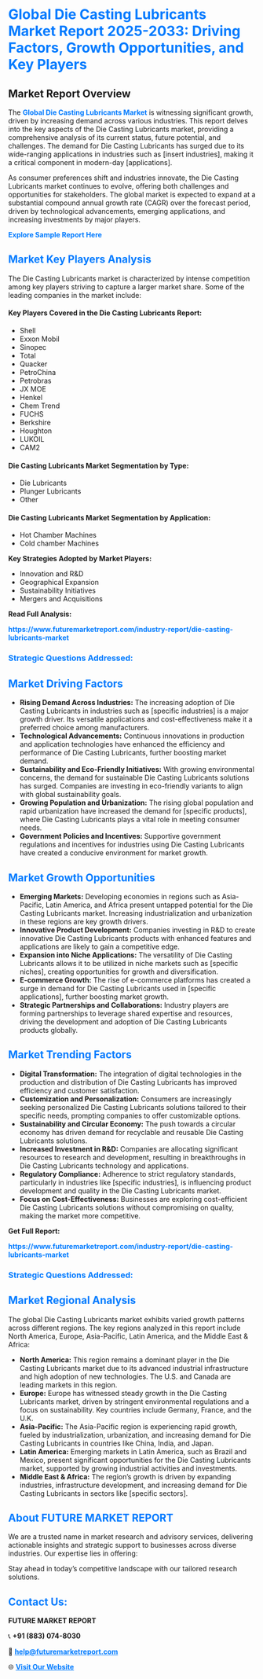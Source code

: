 <h1 style="color: #007BFF;">Global Die Casting Lubricants Market Report 2025-2033: Driving Factors, Growth Opportunities, and Key Players</h1>

<section id="overview">
<h2>Market Report Overview</h2>
<p>The <a href="https://www.futuremarketreport.com/industry-report/die-casting-lubricants-market" style="color: #007BFF; text-decoration: none;"><strong>Global Die Casting Lubricants Market</strong></a> is witnessing significant growth, driven by increasing demand across various industries. This report delves into the key aspects of the Die Casting Lubricants market, providing a comprehensive analysis of its current status, future potential, and challenges. The demand for Die Casting Lubricants has surged due to its wide-ranging applications in industries such as [insert industries], making it a critical component in modern-day [applications].</p>
<p>As consumer preferences shift and industries innovate, the Die Casting Lubricants market continues to evolve, offering both challenges and opportunities for stakeholders. The global market is expected to expand at a substantial compound annual growth rate (CAGR) over the forecast period, driven by technological advancements, emerging applications, and increasing investments by major players.</p>
</section>

<section id="overview">
<p><a href="https://www.futuremarketreport.com/request-sample/reportId=88510" style="color: #007BFF; text-decoration: none;"><strong>Explore Sample Report Here</strong></a></p>
</section>

<section id="key-players">
<h2 style="color: #007BFF;">Market Key Players Analysis</h2>
<p>The Die Casting Lubricants market is characterized by intense competition among key players striving to capture a larger market share. Some of the leading companies in the market include:</p>
<h4>Key Players Covered in the Die Casting Lubricants Report:</h4>
<ul><li>Shell</li><li>Exxon Mobil</li><li>Sinopec</li><li>Total</li><li>Quacker</li><li>PetroChina</li><li>Petrobras</li><li>JX MOE</li><li>Henkel</li><li>Chem Trend</li><li>FUCHS</li><li>Berkshire</li><li>Houghton</li><li>LUKOIL</li><li>CAM2</li></ul>
<h4>Die Casting Lubricants Market Segmentation by Type:</h4>
<ul><li>Die Lubricants</li><li>Plunger Lubricants</li><li>Other</li></ul>

<h4>Die Casting Lubricants Market Segmentation by Application:</h4>
<ul><li>Hot Chamber Machines</li><li>Cold chamber Machines</li></ul>
<p><strong>Key Strategies Adopted by Market Players:</strong></p>
<ul>
<li>Innovation and R&D</li>
<li>Geographical Expansion</li>
<li>Sustainability Initiatives</li>
<li>Mergers and Acquisitions</li>
</ul>
</section>

<section>
<p><strong>Read Full Analysis: </strong></p><a href="https://www.futuremarketreport.com/industry-report/die-casting-lubricants-market" style="color: #007BFF; text-decoration: none;"><strong>https://www.futuremarketreport.com/industry-report/die-casting-lubricants-market</strong></a>
<h3 style="color: #007BFF;">Strategic Questions Addressed:</h3>
</section>

<section id="driving-factors">
<h2 style="color: #007BFF;">Market Driving Factors</h2>
<ul>
<li><strong>Rising Demand Across Industries:</strong> The increasing adoption of Die Casting Lubricants in industries such as [specific industries] is a major growth driver. Its versatile applications and cost-effectiveness make it a preferred choice among manufacturers.</li>
<li><strong>Technological Advancements:</strong> Continuous innovations in production and application technologies have enhanced the efficiency and performance of Die Casting Lubricants, further boosting market demand.</li>
<li><strong>Sustainability and Eco-Friendly Initiatives:</strong> With growing environmental concerns, the demand for sustainable Die Casting Lubricants solutions has surged. Companies are investing in eco-friendly variants to align with global sustainability goals.</li>
<li><strong>Growing Population and Urbanization:</strong> The rising global population and rapid urbanization have increased the demand for [specific products], where Die Casting Lubricants plays a vital role in meeting consumer needs.</li>
<li><strong>Government Policies and Incentives:</strong> Supportive government regulations and incentives for industries using Die Casting Lubricants have created a conducive environment for market growth.</li>
</ul>
</section>

<section id="growth-opportunities">
<h2 style="color: #007BFF;">Market Growth Opportunities</h2>
<ul>
<li><strong>Emerging Markets:</strong> Developing economies in regions such as Asia-Pacific, Latin America, and Africa present untapped potential for the Die Casting Lubricants market. Increasing industrialization and urbanization in these regions are key growth drivers.</li>
<li><strong>Innovative Product Development:</strong> Companies investing in R&D to create innovative Die Casting Lubricants products with enhanced features and applications are likely to gain a competitive edge.</li>
<li><strong>Expansion into Niche Applications:</strong> The versatility of Die Casting Lubricants allows it to be utilized in niche markets such as [specific niches], creating opportunities for growth and diversification.</li>
<li><strong>E-commerce Growth:</strong> The rise of e-commerce platforms has created a surge in demand for Die Casting Lubricants used in [specific applications], further boosting market growth.</li>
<li><strong>Strategic Partnerships and Collaborations:</strong> Industry players are forming partnerships to leverage shared expertise and resources, driving the development and adoption of Die Casting Lubricants products globally.</li>
</ul>
</section>

<section id="trending-factors">
<h2 style="color: #007BFF;">Market Trending Factors</h2>
<ul>
<li><strong>Digital Transformation:</strong> The integration of digital technologies in the production and distribution of Die Casting Lubricants has improved efficiency and customer satisfaction.</li>
<li><strong>Customization and Personalization:</strong> Consumers are increasingly seeking personalized Die Casting Lubricants solutions tailored to their specific needs, prompting companies to offer customizable options.</li>
<li><strong>Sustainability and Circular Economy:</strong> The push towards a circular economy has driven demand for recyclable and reusable Die Casting Lubricants solutions.</li>
<li><strong>Increased Investment in R&D:</strong> Companies are allocating significant resources to research and development, resulting in breakthroughs in Die Casting Lubricants technology and applications.</li>
<li><strong>Regulatory Compliance:</strong> Adherence to strict regulatory standards, particularly in industries like [specific industries], is influencing product development and quality in the Die Casting Lubricants market.</li>
<li><strong>Focus on Cost-Effectiveness:</strong> Businesses are exploring cost-efficient Die Casting Lubricants solutions without compromising on quality, making the market more competitive.</li>
</ul>
</section>

<section>
<p><strong>Get Full Report: </strong></p><a href="https://www.futuremarketreport.com/industry-report/die-casting-lubricants-market" style="color: #007BFF; text-decoration: none;"><strong>https://www.futuremarketreport.com/industry-report/die-casting-lubricants-market</strong></a>
<h3 style="color: #007BFF;">Strategic Questions Addressed:</h3>
</section>


<section id="regional-analysis">
<h2 style="color: #007BFF;">Market Regional Analysis</h2>
<p>The global Die Casting Lubricants market exhibits varied growth patterns across different regions. The key regions analyzed in this report include North America, Europe, Asia-Pacific, Latin America, and the Middle East & Africa:</p>
<ul>
<li><strong>North America:</strong> This region remains a dominant player in the Die Casting Lubricants market due to its advanced industrial infrastructure and high adoption of new technologies. The U.S. and Canada are leading markets in this region.</li>
<li><strong>Europe:</strong> Europe has witnessed steady growth in the Die Casting Lubricants market, driven by stringent environmental regulations and a focus on sustainability. Key countries include Germany, France, and the U.K.</li>
<li><strong>Asia-Pacific:</strong> The Asia-Pacific region is experiencing rapid growth, fueled by industrialization, urbanization, and increasing demand for Die Casting Lubricants in countries like China, India, and Japan.</li>
<li><strong>Latin America:</strong> Emerging markets in Latin America, such as Brazil and Mexico, present significant opportunities for the Die Casting Lubricants market, supported by growing industrial activities and investments.</li>
<li><strong>Middle East & Africa:</strong> The region’s growth is driven by expanding industries, infrastructure development, and increasing demand for Die Casting Lubricants in sectors like [specific sectors].</li>
</ul>
</section>

<footer>
<h2 style="color: #007BFF;">About FUTURE MARKET REPORT</h2>
<p>We are a trusted name in market research and advisory services, delivering actionable insights and strategic support to businesses across diverse industries. Our expertise lies in offering:</p>

<p>Stay ahead in today’s competitive landscape with our tailored research solutions.</p>

<h2 style="color: #007BFF;">Contact Us:</h2>
<p><strong>FUTURE MARKET REPORT</strong></p>
<p>📞 <strong>+91 (883) 074-8030</strong></p>
<p>📧 <strong><a href="mailto:help@futuremarketreport.com" style="color: #007BFF;">help@futuremarketreport.com</a></strong></p>
<p>🌐 <strong><a href="https://www.futuremarketreport.com/" style="color: #007BFF;">Visit Our Website</a></strong></p>
</footer>